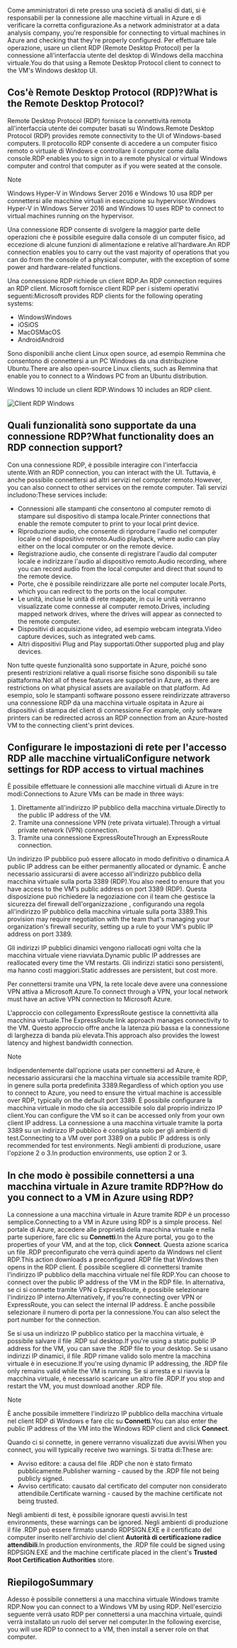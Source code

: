 <span data-ttu-id="f1811-101">Come amministratori di rete presso una società di analisi di dati, si è responsabili per la connessione alle macchine virtuali in Azure e di verificare la corretta configurazione.</span><span class="sxs-lookup"><span data-stu-id="f1811-101">As a network administrator at a data analysis company, you're responsible for connecting to virtual machines in Azure and checking that they're properly configured.</span></span> <span data-ttu-id="f1811-102">Per effettuare tale operazione, usare un client RDP (Remote Desktop Protocol) per la connessione all'interfaccia utente del desktop di Windows della macchina virtuale.</span><span class="sxs-lookup"><span data-stu-id="f1811-102">You do that using a Remote Desktop Protocol client to connect to the VM's Windows desktop UI.</span></span>

## <a name="what-is-the-remote-desktop-protocol"></a><span data-ttu-id="f1811-103">Cos'è Remote Desktop Protocol (RDP)?</span><span class="sxs-lookup"><span data-stu-id="f1811-103">What is the Remote Desktop Protocol?</span></span>

<span data-ttu-id="f1811-104">Remote Desktop Protocol (RDP) fornisce la connettività remota all'interfaccia utente dei computer basati su Windows.</span><span class="sxs-lookup"><span data-stu-id="f1811-104">Remote Desktop Protocol (RDP) provides remote connectivity to the UI of Windows-based computers.</span></span> <span data-ttu-id="f1811-105">Il protocollo RDP consente di accedere a un computer fisico remoto o virtuale di Windows e controllare il computer come dalla console.</span><span class="sxs-lookup"><span data-stu-id="f1811-105">RDP enables you to sign in to a remote physical or virtual Windows computer and control that computer as if you were seated at the console.</span></span>

> [!Note]
> <span data-ttu-id="f1811-106">Windows Hyper-V in Windows Server 2016 e Windows 10 usa RDP per connettersi alle macchine virtuali in esecuzione su hypervisor.</span><span class="sxs-lookup"><span data-stu-id="f1811-106">Windows Hyper-V in Windows Server 2016 and Windows 10 uses RDP to connect to virtual machines running on the hypervisor.</span></span>

<span data-ttu-id="f1811-107">Una connessione RDP consente di svolgere la maggior parte delle operazioni che è possibile eseguire dalla console di un computer fisico, ad eccezione di alcune funzioni di alimentazione e relative all'hardware.</span><span class="sxs-lookup"><span data-stu-id="f1811-107">An RDP connection enables you to carry out the vast majority of operations that you can do from the console of a physical computer, with the exception of some power and hardware-related functions.</span></span>

<span data-ttu-id="f1811-108">Una connessione RDP richiede un client RDP.</span><span class="sxs-lookup"><span data-stu-id="f1811-108">An RDP connection requires an RDP client.</span></span> <span data-ttu-id="f1811-109">Microsoft fornisce client RDP per i sistemi operativi seguenti:</span><span class="sxs-lookup"><span data-stu-id="f1811-109">Microsoft provides RDP clients for the following operating systems:</span></span>

* <span data-ttu-id="f1811-110">Windows</span><span class="sxs-lookup"><span data-stu-id="f1811-110">Windows</span></span>
* <span data-ttu-id="f1811-111">iOS</span><span class="sxs-lookup"><span data-stu-id="f1811-111">iOS</span></span>
* <span data-ttu-id="f1811-112">MacOS</span><span class="sxs-lookup"><span data-stu-id="f1811-112">MacOS</span></span>
* <span data-ttu-id="f1811-113">Android</span><span class="sxs-lookup"><span data-stu-id="f1811-113">Android</span></span>

<span data-ttu-id="f1811-114">Sono disponibili anche client Linux open source, ad esempio Remmina che consentono di connettersi a un PC Windows da una distribuzione Ubuntu.</span><span class="sxs-lookup"><span data-stu-id="f1811-114">There are also open-source Linux clients, such as Remmina that enable you to connect to a Windows PC from an Ubuntu distribution.</span></span>

<span data-ttu-id="f1811-115">Windows 10 include un client RDP.</span><span class="sxs-lookup"><span data-stu-id="f1811-115">Windows 10 includes an RDP client.</span></span>

![Client RDP Windows](../media-drafts/4-rdp-client.PNG)

## <a name="what-functionality-does-an-rdp-connection-support"></a><span data-ttu-id="f1811-117">Quali funzionalità sono supportate da una connessione RDP?</span><span class="sxs-lookup"><span data-stu-id="f1811-117">What functionality does an RDP connection support?</span></span>

<span data-ttu-id="f1811-118">Con una connessione RDP, è possibile interagire con l'interfaccia utente.</span><span class="sxs-lookup"><span data-stu-id="f1811-118">With an RDP connection, you can interact with the UI.</span></span> <span data-ttu-id="f1811-119">Tuttavia, è anche possibile connettersi ad altri servizi nel computer remoto.</span><span class="sxs-lookup"><span data-stu-id="f1811-119">However, you can also connect to other services on the remote computer.</span></span> <span data-ttu-id="f1811-120">Tali servizi includono:</span><span class="sxs-lookup"><span data-stu-id="f1811-120">These services include:</span></span>

* <span data-ttu-id="f1811-121">Connessioni alle stampanti che consentono al computer remoto di stampare sul dispositivo di stampa locale.</span><span class="sxs-lookup"><span data-stu-id="f1811-121">Printer connections that enable the remote computer to print to your local print device.</span></span>
* <span data-ttu-id="f1811-122">Riproduzione audio, che consente di riprodurre l'audio nel computer locale o nel dispositivo remoto.</span><span class="sxs-lookup"><span data-stu-id="f1811-122">Audio playback, where audio can play either on the local computer or on the remote device.</span></span>
* <span data-ttu-id="f1811-123">Registrazione audio, che consente di registrare l'audio dal computer locale e indirizzare l'audio al dispositivo remoto.</span><span class="sxs-lookup"><span data-stu-id="f1811-123">Audio recording, where you can record audio from the local computer and direct that sound to the remote device.</span></span>
* <span data-ttu-id="f1811-124">Porte, che è possibile reindirizzare alle porte nel computer locale.</span><span class="sxs-lookup"><span data-stu-id="f1811-124">Ports, which you can redirect to the ports on the local computer.</span></span>
* <span data-ttu-id="f1811-125">Le unità, incluse le unità di rete mappate, in cui le unità verranno visualizzate come connesse al computer remoto.</span><span class="sxs-lookup"><span data-stu-id="f1811-125">Drives, including mapped network drives, where the drives will appear as connected to the remote computer.</span></span>
* <span data-ttu-id="f1811-126">Dispositivi di acquisizione video, ad esempio webcam integrata.</span><span class="sxs-lookup"><span data-stu-id="f1811-126">Video capture devices, such as integrated web cams.</span></span>
* <span data-ttu-id="f1811-127">Altri dispositivi Plug and Play supportati.</span><span class="sxs-lookup"><span data-stu-id="f1811-127">Other supported plug and play devices.</span></span>

<span data-ttu-id="f1811-128">Non tutte queste funzionalità sono supportate in Azure, poiché sono presenti restrizioni relative a quali risorse fisiche sono disponibili su tale piattaforma.</span><span class="sxs-lookup"><span data-stu-id="f1811-128">Not all of these features are supported in Azure, as there are restrictions on what physical assets are available on that platform.</span></span> <span data-ttu-id="f1811-129">Ad esempio, solo le stampanti software possono essere reindirizzate attraverso una connessione RDP da una macchina virtuale ospitata in Azure ai dispositivi di stampa del client di connessione.</span><span class="sxs-lookup"><span data-stu-id="f1811-129">For example, only software printers can be redirected across an RDP connection from an Azure-hosted VM to the connecting client's print devices.</span></span>

## <a name="configure-network-settings-for-rdp-access-to-virtual-machines"></a><span data-ttu-id="f1811-130">Configurare le impostazioni di rete per l'accesso RDP alle macchine virtuali</span><span class="sxs-lookup"><span data-stu-id="f1811-130">Configure network settings for RDP access to virtual machines</span></span>

<span data-ttu-id="f1811-131">È possibile effettuare le connessioni alle macchine virtuali di Azure in tre modi:</span><span class="sxs-lookup"><span data-stu-id="f1811-131">Connections to Azure VMs can be made in three ways:</span></span>

1. <span data-ttu-id="f1811-132">Direttamente all'indirizzo IP pubblico della macchina virtuale.</span><span class="sxs-lookup"><span data-stu-id="f1811-132">Directly to the public IP address of the VM.</span></span>
2. <span data-ttu-id="f1811-133">Tramite una connessione VPN (rete privata virtuale).</span><span class="sxs-lookup"><span data-stu-id="f1811-133">Through a virtual private network (VPN) connection.</span></span>
3. <span data-ttu-id="f1811-134">Tramite una connessione ExpressRoute</span><span class="sxs-lookup"><span data-stu-id="f1811-134">Through an ExpressRoute connection.</span></span>

<span data-ttu-id="f1811-135">Un indirizzo IP pubblico può essere allocato in modo definitivo o dinamica.</span><span class="sxs-lookup"><span data-stu-id="f1811-135">A public IP address can be either permanently allocated or dynamic.</span></span> <span data-ttu-id="f1811-136">È anche necessario assicurarsi di avere accesso all'indirizzo pubblico della macchina virtuale sulla porta 3389 (RDP).</span><span class="sxs-lookup"><span data-stu-id="f1811-136">You also need to ensure that you have access to the VM's public address on port 3389 (RDP).</span></span> <span data-ttu-id="f1811-137">Questa disposizione può richiedere la negoziazione con il team che gestisce la sicurezza del firewall dell'organizzazione , configurando una regola all'indirizzo IP pubblico della macchina virtuale sulla porta 3389.</span><span class="sxs-lookup"><span data-stu-id="f1811-137">This provision may require negotiation with the team that's managing your organization's firewall security, setting up a rule to your VM's public IP address on port 3389.</span></span>

<span data-ttu-id="f1811-138">Gli indirizzi IP pubblici dinamici vengono riallocati ogni volta che la macchina virtuale viene riavviata.</span><span class="sxs-lookup"><span data-stu-id="f1811-138">Dynamic public IP addresses are reallocated every time the VM restarts.</span></span> <span data-ttu-id="f1811-139">Gli indirizzi statici sono persistenti, ma hanno costi maggiori.</span><span class="sxs-lookup"><span data-stu-id="f1811-139">Static addresses are persistent, but cost more.</span></span>

<span data-ttu-id="f1811-140">Per connettersi tramite una VPN, la rete locale deve avere una connessione VPN attiva a Microsoft Azure.</span><span class="sxs-lookup"><span data-stu-id="f1811-140">To connect through a VPN, your local network must have an active VPN connection to Microsoft Azure.</span></span>

<span data-ttu-id="f1811-141">L'approccio con collegamento ExpressRoute gestisce la connettività alla macchina virtuale.</span><span class="sxs-lookup"><span data-stu-id="f1811-141">The ExpressRoute link approach manages connectivity to the VM.</span></span> <span data-ttu-id="f1811-142">Questo approccio offre anche la latenza più bassa e la connessione di larghezza di banda più elevata.</span><span class="sxs-lookup"><span data-stu-id="f1811-142">This approach also provides the lowest latency and highest bandwidth connection.</span></span>

> [!Note]
> <span data-ttu-id="f1811-143">Indipendentemente dall'opzione usata per connettersi ad Azure, è necessario assicurarsi che la macchina virtuale sia accessibile tramite RDP, in genere sulla porta predefinita 3389.</span><span class="sxs-lookup"><span data-stu-id="f1811-143">Regardless of which option you use to connect to Azure, you need to ensure the virtual machine is accessible over RDP, typically on the default port 3389.</span></span> <span data-ttu-id="f1811-144">È possibile configurare la macchina virtuale in modo che sia accessibile solo dal proprio indirizzo IP client.</span><span class="sxs-lookup"><span data-stu-id="f1811-144">You can configure the VM so it can be accessed only from your own client IP address.</span></span> <span data-ttu-id="f1811-145">La connessione a una macchina virtuale tramite la porta 3389 su un indirizzo IP pubblico è consigliata solo per gli ambienti di test.</span><span class="sxs-lookup"><span data-stu-id="f1811-145">Connecting to a VM over port 3389 on a public IP address is only recommended for test environments.</span></span> <span data-ttu-id="f1811-146">Negli ambienti di produzione, usare l'opzione 2 o 3.</span><span class="sxs-lookup"><span data-stu-id="f1811-146">In production environments, use option 2 or 3.</span></span>

## <a name="how-do-you-connect-to-a-vm-in-azure-using-rdp"></a><span data-ttu-id="f1811-147">In che modo è possibile connettersi a una macchina virtuale in Azure tramite RDP?</span><span class="sxs-lookup"><span data-stu-id="f1811-147">How do you connect to a VM in Azure using RDP?</span></span>

<span data-ttu-id="f1811-148">La connessione a una macchina virtuale in Azure tramite RDP è un processo semplice.</span><span class="sxs-lookup"><span data-stu-id="f1811-148">Connecting to a VM in Azure using RDP is a simple process.</span></span> <span data-ttu-id="f1811-149">Nel portale di Azure, accedere alle proprietà della macchina virtuale e nella parte superiore, fare clic su **Connetti**.</span><span class="sxs-lookup"><span data-stu-id="f1811-149">In the Azure portal, you go to the properties of your VM, and at the top, click **Connect**.</span></span> <span data-ttu-id="f1811-150">Questa azione scarica un file .RDP preconfigurato che verrà quindi aperto da Windows nel client RDP.</span><span class="sxs-lookup"><span data-stu-id="f1811-150">This action downloads a preconfigured .RDP file that Windows then opens in the RDP client.</span></span> <span data-ttu-id="f1811-151">È possibile scegliere di connettersi tramite l'indirizzo IP pubblico della macchina virtuale nel file RDP.</span><span class="sxs-lookup"><span data-stu-id="f1811-151">You can choose to connect over the public IP address of the VM in the RDP file.</span></span> <span data-ttu-id="f1811-152">In alternativa, se ci si connette tramite VPN o ExpressRoute, è possibile selezionare l'indirizzo IP interno.</span><span class="sxs-lookup"><span data-stu-id="f1811-152">Alternatively, if you're connecting over VPN or ExpressRoute, you can select the internal IP address.</span></span> <span data-ttu-id="f1811-153">È anche possibile selezionare il numero di porta per la connessione.</span><span class="sxs-lookup"><span data-stu-id="f1811-153">You can also select the port number for the connection.</span></span>

<span data-ttu-id="f1811-154">Se si usa un indirizzo IP pubblico statico per la macchina virtuale, è possibile salvare il file .RDP sul desktop.</span><span class="sxs-lookup"><span data-stu-id="f1811-154">If you're using a static public IP address for the VM, you can save the .RDP file to your desktop.</span></span> <span data-ttu-id="f1811-155">Se si usano indirizzi IP dinamici, il file .RDP rimane valido solo mentre la macchina virtuale è in esecuzione.</span><span class="sxs-lookup"><span data-stu-id="f1811-155">If you're using dynamic IP addressing, the .RDP file only remains valid while the VM is running.</span></span> <span data-ttu-id="f1811-156">Se si arresta e si riavvia la macchina virtuale, è necessario scaricare un altro file .RDP.</span><span class="sxs-lookup"><span data-stu-id="f1811-156">If you stop and restart the VM, you must download another .RDP file.</span></span>

> [!Note]
> <span data-ttu-id="f1811-157">È anche possibile immettere l'indirizzo IP pubblico della macchina virtuale nel client RDP di Windows e fare clic su **Connetti**.</span><span class="sxs-lookup"><span data-stu-id="f1811-157">You can also enter the public IP address of the VM into the Windows RDP client and click **Connect**.</span></span>

<span data-ttu-id="f1811-158">Quando ci si connette, in genere verranno visualizzati due avvisi.</span><span class="sxs-lookup"><span data-stu-id="f1811-158">When you connect, you will typically receive two warnings.</span></span> <span data-ttu-id="f1811-159">Si tratta di:</span><span class="sxs-lookup"><span data-stu-id="f1811-159">These are:</span></span>

* <span data-ttu-id="f1811-160">Avviso editore: a causa del file .RDP che non è stato firmato pubblicamente.</span><span class="sxs-lookup"><span data-stu-id="f1811-160">Publisher warning - caused by the .RDP file not being publicly signed.</span></span>
* <span data-ttu-id="f1811-161">Avviso certificato: causato dal certificato del computer non considerato attendibile.</span><span class="sxs-lookup"><span data-stu-id="f1811-161">Certificate warning - caused by the machine certificate not being trusted.</span></span>

<span data-ttu-id="f1811-162">Negli ambienti di test, è possibile ignorare questi avvisi.</span><span class="sxs-lookup"><span data-stu-id="f1811-162">In test environments, these warnings can be ignored.</span></span> <span data-ttu-id="f1811-163">Negli ambienti di produzione il file .RDP può essere firmato usando RDPSIGN.EXE e il certificato del computer inserito nell'archivio del client **Autorità di certificazione radice attendibili**.</span><span class="sxs-lookup"><span data-stu-id="f1811-163">In production environments, the .RDP file could be signed using RDPSIGN.EXE and the machine certificate placed in the client's **Trusted Root Certification Authorities** store.</span></span>

## <a name="summary"></a><span data-ttu-id="f1811-164">Riepilogo</span><span class="sxs-lookup"><span data-stu-id="f1811-164">Summary</span></span>

<span data-ttu-id="f1811-165">Adesso è possibile connettersi a una macchina virtuale Windows tramite RDP.</span><span class="sxs-lookup"><span data-stu-id="f1811-165">Now you can connect to a Windows VM by using RDP.</span></span> <span data-ttu-id="f1811-166">Nell'esercizio seguente verrà usato RDP per connettersi a una macchina virtuale, quindi verrà installato un ruolo del server nel computer.</span><span class="sxs-lookup"><span data-stu-id="f1811-166">In the following exercise, you will use RDP to connect to a VM, then install a server role on that computer.</span></span>
